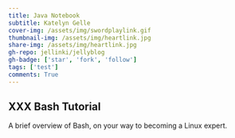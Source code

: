 ```yaml
---
title: Java Notebook
subtitle: Katelyn Gelle
cover-img: /assets/img/swordplaylink.gif
thumbnail-img: /assets/img/heartlink.jpg
share-img: /assets/img/heartlink.jpg
gh-repo: jellinki/jellyblog
gh-badge: ['star', 'fork', 'follow']
tags: ['test']
comments: True
---
```


## XXX Bash Tutorial  

A brief overview of Bash, on your way to becoming a Linux expert.
